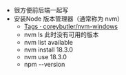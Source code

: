 - 很方便前后端一起写
- 安装Node 版本管理器（通常称为 nvm）
	- [Tags · coreybutler/nvm-windows](https://github.com/coreybutler/nvm-windows/tags)
	- nvm ls 此时没有可用的版本
	- nvm list available
	- nvm install 18.3.0
	- nvm use 18.3.0
	- npm --version